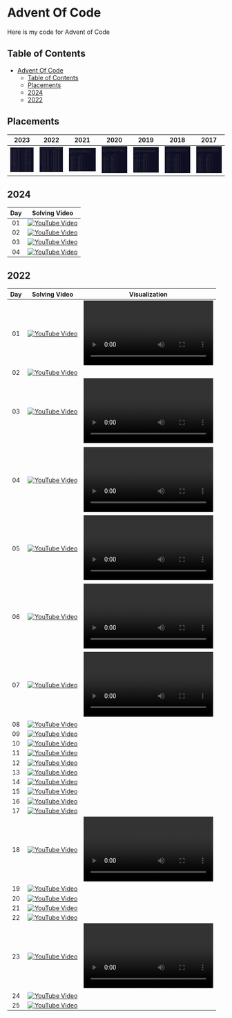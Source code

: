 # Advent Of Code

Here is my code for Advent of Code

## Table of Contents

- [Advent Of Code](#advent-of-code)
  - [Table of Contents](#table-of-contents)
  - [Placements](#placements)
  - [2024](#2024)
  - [2022](#2022)

## Placements

|                              2023                               |                              2022                               |                              2021                               |                              2020                               |                              2019                               | 2018                                                            | 2017                                                            |
| :-------------------------------------------------------------: | :-------------------------------------------------------------: | :-------------------------------------------------------------: | :-------------------------------------------------------------: | :-------------------------------------------------------------: | --------------------------------------------------------------- | --------------------------------------------------------------- |
| [![2023](media/2023-placements.png)](media/2023-placements.png) | [![2022](media/2022-placements.png)](media/2022-placements.png) | [![2021](media/2021-placements.png)](media/2021-placements.png) | [![2020](media/2020-placements.png)](media/2020-placements.png) | [![2019](media/2019-placements.png)](media/2019-placements.png) | [![2018](media/2018-placements.png)](media/2018-placements.png) | [![2017](media/2017-placements.png)](media/2017-placements.png) |

## 2024

| Day |                                             Solving Video                                              |
| :-: | :----------------------------------------------------------------------------------------------------: |
| 01  | [![YouTube Video](https://img.youtube.com/vi/hTXZk0JEMhA/hqdefault.jpg)](https://youtu.be/hTXZk0JEMhA) |
| 02  | [![YouTube Video](https://img.youtube.com/vi/n4Tz04yMCJ0/hqdefault.jpg)](https://youtu.be/n4Tz04yMCJ0) |
| 03  | [![YouTube Video](https://img.youtube.com/vi/lP0IJkklaOM/hqdefault.jpg)](https://youtu.be/lP0IJkklaOM) |
| 04  | [![YouTube Video](https://img.youtube.com/vi/26yifci91og/hqdefault.jpg)](https://youtu.be/26yifci91og) |

## 2022

| Day |                                             Solving Video                                              |                                                       Visualization                                                        |
| :-: | :----------------------------------------------------------------------------------------------------: | :------------------------------------------------------------------------------------------------------------------------: |
| 01  | [![YouTube Video](https://img.youtube.com/vi/QcNzhEzDM-0/hqdefault.jpg)](https://youtu.be/QcNzhEzDM-0) | <video src="https://user-images.githubusercontent.com/9403665/206322850-f0fa8c6c-fe15-4528-a3ee-e59baa33a7ef.mp4"></video> |
| 02  | [![YouTube Video](https://img.youtube.com/vi/sC_QXUA9VL4/hqdefault.jpg)](https://youtu.be/sC_QXUA9VL4) |                                                                                                                            |
| 03  | [![YouTube Video](https://img.youtube.com/vi/H9DMMkrZOTE/hqdefault.jpg)](https://youtu.be/H9DMMkrZOTE) |    <video src="https://github.com/RascalTwo/AdventOfCode/assets/9403665/7361c923-4aa9-4547-95cd-889abb36410e"></video>     |
| 04  | [![YouTube Video](https://img.youtube.com/vi/NN9DQwSTsBA/hqdefault.jpg)](https://youtu.be/NN9DQwSTsBA) |    <video src="https://github.com/RascalTwo/AdventOfCode/assets/9403665/646de91d-8921-4388-976c-eeb0eb176568"></video>     |
| 05  | [![YouTube Video](https://img.youtube.com/vi/eeu0hslB-gY/hqdefault.jpg)](https://youtu.be/eeu0hslB-gY) |    <video src="https://github.com/RascalTwo/AdventOfCode/assets/9403665/dc2fbd04-f4ff-42c4-9e15-ca20bc92243a"></video>     |
| 06  | [![YouTube Video](https://img.youtube.com/vi/OfEjgeGZNLA/hqdefault.jpg)](https://youtu.be/OfEjgeGZNLA) |    <video src="https://github.com/RascalTwo/AdventOfCode/assets/9403665/be35c43b-2ef0-49d1-ae4a-55df1b76196b"></video>     |
| 07  | [![YouTube Video](https://img.youtube.com/vi/tP-SlBNDFLg/hqdefault.jpg)](https://youtu.be/tP-SlBNDFLg) |    <video src="https://github.com/RascalTwo/AdventOfCode/assets/9403665/d30c5f4d-53a8-427b-99ef-16ca274100fb"></video>     |
| 08  | [![YouTube Video](https://img.youtube.com/vi/v3TUbl8p3So/hqdefault.jpg)](https://youtu.be/v3TUbl8p3So) |                                                                                                                            |
| 09  | [![YouTube Video](https://img.youtube.com/vi/zq1mkqSD8Jc/hqdefault.jpg)](https://youtu.be/zq1mkqSD8Jc) |                                                                                                                            |
| 10  | [![YouTube Video](https://img.youtube.com/vi/xGm1Y7DOMrc/hqdefault.jpg)](https://youtu.be/xGm1Y7DOMrc) |                                                                                                                            |
| 11  | [![YouTube Video](https://img.youtube.com/vi/caJE9YD9mcM/hqdefault.jpg)](https://youtu.be/caJE9YD9mcM) |                                                                                                                            |
| 12  | [![YouTube Video](https://img.youtube.com/vi/QPtLn5Coefk/hqdefault.jpg)](https://youtu.be/QPtLn5Coefk) |                                                                                                                            |
| 13  | [![YouTube Video](https://img.youtube.com/vi/vPItiDHSyPU/hqdefault.jpg)](https://youtu.be/vPItiDHSyPU) |                                                                                                                            |
| 14  | [![YouTube Video](https://img.youtube.com/vi/_qD9FPikBBE/hqdefault.jpg)](https://youtu.be/_qD9FPikBBE) |                                                                                                                            |
| 15  | [![YouTube Video](https://img.youtube.com/vi/hzJqC6KvVQg/hqdefault.jpg)](https://youtu.be/hzJqC6KvVQg) |                                                                                                                            |
| 16  | [![YouTube Video](https://img.youtube.com/vi/AokuMz8b-tk/hqdefault.jpg)](https://youtu.be/AokuMz8b-tk) |                                                                                                                            |
| 17  | [![YouTube Video](https://img.youtube.com/vi/ULWrWtuDvCU/hqdefault.jpg)](https://youtu.be/ULWrWtuDvCU) |                                                                                                                            |
| 18  | [![YouTube Video](https://img.youtube.com/vi/mHfW6j2J41w/hqdefault.jpg)](https://youtu.be/mHfW6j2J41w) |    <video src="https://github.com/RascalTwo/AdventOfCode/assets/9403665/d7d571be-6a9d-447f-910a-4d4366ffdc05"></video>     |
| 19  | [![YouTube Video](https://img.youtube.com/vi/9bzNL28z_5I/hqdefault.jpg)](https://youtu.be/9bzNL28z_5I) |                                                                                                                            |
| 20  | [![YouTube Video](https://img.youtube.com/vi/47sBw-T-Lms/hqdefault.jpg)](https://youtu.be/47sBw-T-Lms) |                                                                                                                            |
| 21  | [![YouTube Video](https://img.youtube.com/vi/dQ9gl1Tng10/hqdefault.jpg)](https://youtu.be/dQ9gl1Tng10) |                                                                                                                            |
| 22  | [![YouTube Video](https://img.youtube.com/vi/Cn1iPd04smE/hqdefault.jpg)](https://youtu.be/Cn1iPd04smE) |                                                                                                                            |
| 23  | [![YouTube Video](https://img.youtube.com/vi/61jIurNmglg/hqdefault.jpg)](https://youtu.be/61jIurNmglg) |    <video src="https://github.com/RascalTwo/AdventOfCode/assets/9403665/726ae115-3847-4e0f-aa73-23a5837f10ec"></video>     |
| 24  | [![YouTube Video](https://img.youtube.com/vi/DZwtLqbN4p0/hqdefault.jpg)](https://youtu.be/DZwtLqbN4p0) |                                                                                                                            |
| 25  | [![YouTube Video](https://img.youtube.com/vi/gURxAZmR_Ig/hqdefault.jpg)](https://youtu.be/gURxAZmR_Ig) |                                                                                                                            |
